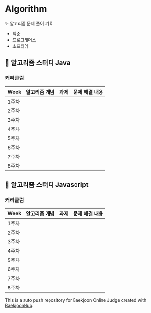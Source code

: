 # Algorithm

✨ 알고리즘 문제 풀이 기록
- 백준
- 프로그래머스
- 소프티어

## 📖 알고리즘 스터디 Java
### 커리큘럼


| Week | 알고리즘 개념 | 과제 | 문제 해결 내용 |
| ------ | -- | -- |----------- |
| 1주차 |  |  |  |
| 2주차 |  |  |  |
| 3주차 |  |  |  |
| 4주차 |  |  |  |
| 5주차 |  |  |  |
| 6주차 |  |  |  |
| 7주차 |  |  |  |
| 8주차 |  |  |  |

## 📖 알고리즘 스터디 Javascript
### 커리큘럼

| Week | 알고리즘 개념 | 과제 | 문제 해결 내용 |
| ------ | -- | -- |----------- |
| 1주차 |  |  |  |
| 2주차 |  |  |  |
| 3주차 |  |  |  |
| 4주차 |  |  |  |
| 5주차 |  |  |  |
| 6주차 |  |  |  |
| 7주차 |  |  |  |
| 8주차 |  |  |  |

This is a auto push repository for Baekjoon Online Judge created with [BaekjoonHub](https://github.com/BaekjoonHub/BaekjoonHub).
